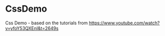 # CssDemo
Css Demo - based on the tutorials from  https://www.youtube.com/watch?v=yfoY53QXEnI&t=2649s 
